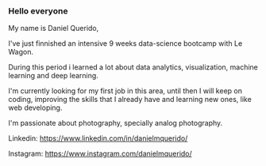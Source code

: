 ### Hello everyone


My name is Daniel Querido,

I've just finnished an intensive 9 weeks data-science bootcamp with Le Wagon.

During this period i learned a lot about data analytics, visualization, machine learning and deep learning.

I'm currently looking for my first job in this area, until then I will keep on coding, improving the skills that I already have and learning new ones, like web developing.

I'm passionate about photography, specially analog photography.


Linkedin: https://www.linkedin.com/in/danielmquerido/

Instagram: https://www.instagram.com/danielmquerido/
